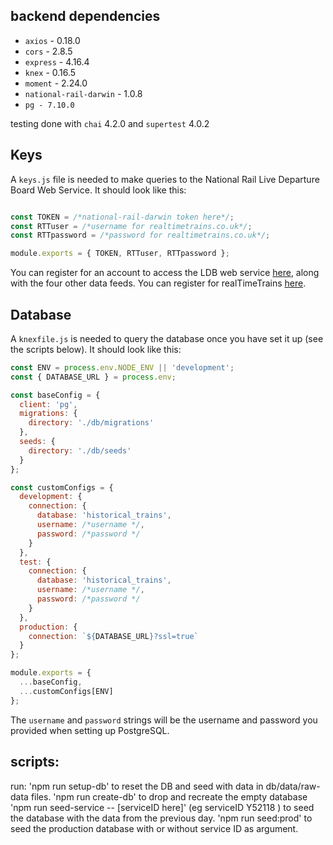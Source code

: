 ## backend dependencies

- `axios` - 0.18.0
- `cors` - 2.8.5
- `express` - 4.16.4
- `knex` - 0.16.5
- `moment` - 2.24.0
- `national-rail-darwin` - 1.0.8
- `pg - 7.10.0`

testing done with `chai` 4.2.0 and `supertest` 4.0.2

## Keys

A `keys.js` file is needed to make queries to the National Rail Live Departure Board Web Service. It should look like this:

```javascript

const TOKEN = /*national-rail-darwin token here*/;
const RTTuser = /*username for realtimetrains.co.uk*/;
const RTTpassword = /*password for realtimetrains.co.uk*/;

module.exports = { TOKEN, RTTuser, RTTpassword };
```

You can register for an account to access the LDB web service [here](https://www.nationalrail.co.uk/100296.aspx), along with the four other data feeds. You can register for realTimeTrains [here](http://www.realtimetrains.co.uk/about/developer).

## Database

A `knexfile.js` is needed to query the database once you have set it up (see the scripts below). It should look like this:

```javascript
const ENV = process.env.NODE_ENV || 'development';
const { DATABASE_URL } = process.env;

const baseConfig = {
  client: 'pg',
  migrations: {
    directory: './db/migrations'
  },
  seeds: {
    directory: './db/seeds'
  }
};

const customConfigs = {
  development: {
    connection: {
      database: 'historical_trains',
      username: /*username */,
      password: /*password */
    }
  },
  test: {
    connection: {
      database: 'historical_trains',
      username: /*username */,
      password: /*password */
    }
  },
  production: {
    connection: `${DATABASE_URL}?ssl=true`
  }
};

module.exports = {
  ...baseConfig,
  ...customConfigs[ENV]
};

```

The `username` and `password` strings will be the username and password you provided when setting up PostgreSQL.

## scripts:

run:
'npm run setup-db' to reset the DB and seed with data in db/data/raw-data files.
'npm run create-db' to drop and recreate the empty database
'npm run seed-service -- [serviceID here]' (eg serviceID Y52118 ) to seed the database with the data from the previous day.
'npm run seed:prod' to seed the production database with or without service ID as argument.
